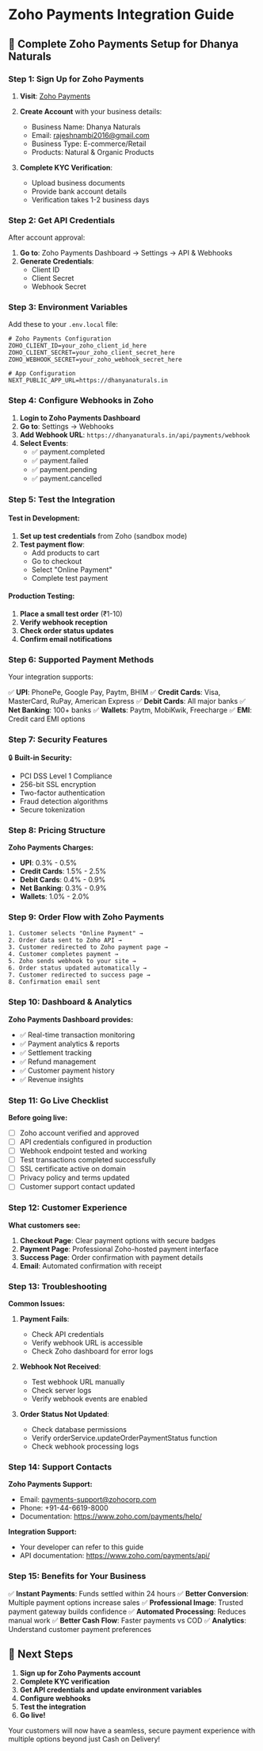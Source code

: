 # Zoho Payments Integration Guide

## 🚀 **Complete Zoho Payments Setup for Dhanya Naturals**

### **Step 1: Sign Up for Zoho Payments**

1. **Visit**: [Zoho Payments](https://www.zoho.com/in/payments/)
2. **Create Account** with your business details:
   - Business Name: Dhanya Naturals
   - Email: rajeshnambi2016@gmail.com
   - Business Type: E-commerce/Retail
   - Products: Natural & Organic Products

3. **Complete KYC Verification**:
   - Upload business documents
   - Provide bank account details
   - Verification takes 1-2 business days

### **Step 2: Get API Credentials**

After account approval:

1. **Go to**: Zoho Payments Dashboard → Settings → API & Webhooks
2. **Generate Credentials**:
   - Client ID
   - Client Secret
   - Webhook Secret

### **Step 3: Environment Variables**

Add these to your `.env.local` file:

```env
# Zoho Payments Configuration
ZOHO_CLIENT_ID=your_zoho_client_id_here
ZOHO_CLIENT_SECRET=your_zoho_client_secret_here
ZOHO_WEBHOOK_SECRET=your_zoho_webhook_secret_here

# App Configuration
NEXT_PUBLIC_APP_URL=https://dhanyanaturals.in
```

### **Step 4: Configure Webhooks in Zoho**

1. **Login to Zoho Payments Dashboard**
2. **Go to**: Settings → Webhooks
3. **Add Webhook URL**: `https://dhanyanaturals.in/api/payments/webhook`
4. **Select Events**:
   - ✅ payment.completed
   - ✅ payment.failed
   - ✅ payment.pending
   - ✅ payment.cancelled

### **Step 5: Test the Integration**

#### **Test in Development:**
1. **Set up test credentials** from Zoho (sandbox mode)
2. **Test payment flow**:
   - Add products to cart
   - Go to checkout
   - Select "Online Payment"
   - Complete test payment

#### **Production Testing:**
1. **Place a small test order** (₹1-10)
2. **Verify webhook reception**
3. **Check order status updates**
4. **Confirm email notifications**

### **Step 6: Supported Payment Methods**

Your integration supports:

✅ **UPI**: PhonePe, Google Pay, Paytm, BHIM
✅ **Credit Cards**: Visa, MasterCard, RuPay, American Express
✅ **Debit Cards**: All major banks
✅ **Net Banking**: 100+ banks
✅ **Wallets**: Paytm, MobiKwik, Freecharge
✅ **EMI**: Credit card EMI options

### **Step 7: Security Features**

🔒 **Built-in Security:**
- PCI DSS Level 1 Compliance
- 256-bit SSL encryption
- Two-factor authentication
- Fraud detection algorithms
- Secure tokenization

### **Step 8: Pricing Structure**

**Zoho Payments Charges:**
- **UPI**: 0.3% - 0.5%
- **Credit Cards**: 1.5% - 2.5%
- **Debit Cards**: 0.4% - 0.9%
- **Net Banking**: 0.3% - 0.9%
- **Wallets**: 1.0% - 2.0%

### **Step 9: Order Flow with Zoho Payments**

```
1. Customer selects "Online Payment" → 
2. Order data sent to Zoho API →
3. Customer redirected to Zoho payment page →
4. Customer completes payment →
5. Zoho sends webhook to your site →
6. Order status updated automatically →
7. Customer redirected to success page →
8. Confirmation email sent
```

### **Step 10: Dashboard & Analytics**

**Zoho Payments Dashboard provides:**
- ✅ Real-time transaction monitoring
- ✅ Payment analytics & reports
- ✅ Settlement tracking
- ✅ Refund management
- ✅ Customer payment history
- ✅ Revenue insights

### **Step 11: Go Live Checklist**

**Before going live:**

- [ ] Zoho account verified and approved
- [ ] API credentials configured in production
- [ ] Webhook endpoint tested and working
- [ ] Test transactions completed successfully
- [ ] SSL certificate active on domain
- [ ] Privacy policy and terms updated
- [ ] Customer support contact updated

### **Step 12: Customer Experience**

**What customers see:**

1. **Checkout Page**: Clear payment options with secure badges
2. **Payment Page**: Professional Zoho-hosted payment interface
3. **Success Page**: Order confirmation with payment details
4. **Email**: Automated confirmation with receipt

### **Step 13: Troubleshooting**

**Common Issues:**

1. **Payment Fails**:
   - Check API credentials
   - Verify webhook URL is accessible
   - Check Zoho dashboard for error logs

2. **Webhook Not Received**:
   - Test webhook URL manually
   - Check server logs
   - Verify webhook events are enabled

3. **Order Status Not Updated**:
   - Check database permissions
   - Verify orderService.updateOrderPaymentStatus function
   - Check webhook processing logs

### **Step 14: Support Contacts**

**Zoho Payments Support:**
- Email: payments-support@zohocorp.com
- Phone: +91-44-6619-8000
- Documentation: https://www.zoho.com/payments/help/

**Integration Support:**
- Your developer can refer to this guide
- API documentation: https://www.zoho.com/payments/api/

### **Step 15: Benefits for Your Business**

✅ **Instant Payments**: Funds settled within 24 hours
✅ **Better Conversion**: Multiple payment options increase sales
✅ **Professional Image**: Trusted payment gateway builds confidence
✅ **Automated Processing**: Reduces manual work
✅ **Better Cash Flow**: Faster payments vs COD
✅ **Analytics**: Understand customer payment preferences

## 🎯 **Next Steps**

1. **Sign up for Zoho Payments account**
2. **Complete KYC verification**
3. **Get API credentials and update environment variables**
4. **Configure webhooks**
5. **Test the integration**
6. **Go live!**

Your customers will now have a seamless, secure payment experience with multiple options beyond just Cash on Delivery!
